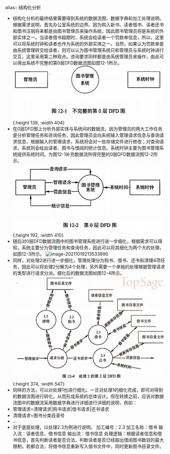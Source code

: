 alias:: 结构化分析

- 结构化分析的最终结果需要得到系统的数据流图、数据字典和加工处理说明。根据需求说明，首先办公室系统的边界。因为购入新书、读者借书、读者还书和图书注销将来都是由图书管理员来操作系统，因此图书管理员将是系统的外部实体之一。当读者借书超期时，系统会给读者一个罚款单信息，所以，这里可以将系统时钟和读者也作为系统的外部实体之一。当然，如果认为罚款单是由系统管理转交给读者，则可以认为图书管理系统只和管理员与系统时钟进行交互，这里采用第二种观点。咨询要求同样都是由系统管理员来操作，由此可以得出系统不完整的第0层DFD数据流图如图12-1所示。
  ![image.png](../assets/image_1649627720907_0.png){:height 139, :width 404}
- 在0层DFD图上分析外部实体与系统间的数据流，因为管理员的两大工作任务是分析管理任务和咨询任务，因此管理员会向系统输入管理请求信息与查询请求信息，根据输入的管理请求，系统将会对一些存储文件进行修改；对查询请求，系统则会给出读者、图书与借阅的统计信息。系统时钟主要为图书管理系统提供系统时间。为图12-1补充数据流所得完整的0层DFD数据流图12-2所示。
  ![image.png](../assets/image_1649627740565_0.png){:height 192, :width 410}
- 随后对0层DFD数据流图中的图书管理系统进行进一步细化，根据需求可以得知，系统主要分为管理任务和查询任务，因此可以将其细化为两个大的处理，如图12-3所示。
  ![image-20211019213533690](https://img.mhugh.net/typora/image-20211019213533690.png)
- 同样，对处理2进行进一步细化，管理处理分为购书、借书、还书和清理4项任务，因此可以将处理2分解为4个处理，另外需要一个单独的处理根据管理请求的类型进行请求分派。细化后的数据流图如图12-4所示。
  ![image.png](../assets/image_1649627757179_0.png){:height 374, :width 547}
- 同样的方法，可以对处理1也进行细化。一旦对处理1的细化完成，即可对得到的数据流图进行转化，从而形成系统的总体设计。但在转换之前，应该对数据流图中的数据流采用数据字典进行详细进行详细的说明，例如：
- 管理请求=清理请求|购书请求|借书请求|还书请求
- 清理请求=图书分类目录号
- …
- 对于底层处理，以处理2.3为例进行说明。
  加工编号：2.3
  加工名称：借书
  输入流：读者信息，借书信息
  输出流：借书信息
  处理逻辑：根据读者信息和借书信息，首先判断读者是否合法，判断读者是否已经超出借阅图书数目的最大限制，若都合法，将借书信息重新写入借书文件中，同时更新图书目录文件。